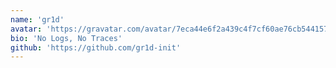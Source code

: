 ```yaml
---
name: 'gr1d'
avatar: 'https://gravatar.com/avatar/7eca44e6f2a439c4f7cf60ae76cb5441575c5a06916f9c50c08784373f290f23.webp?size=256'
bio: 'No Logs, No Traces'
github: 'https://github.com/gr1d-init'
---
```

